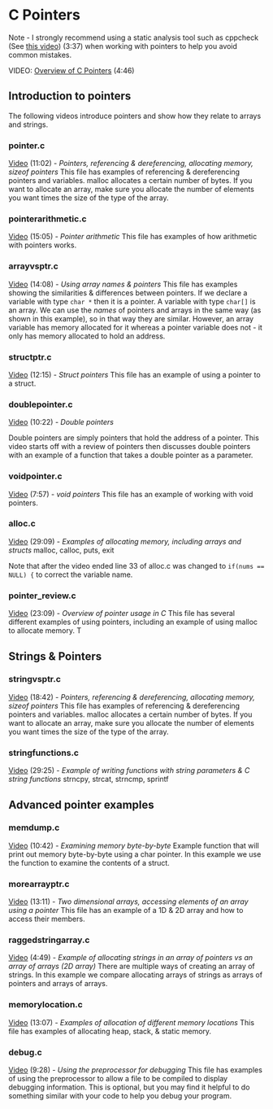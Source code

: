 # C Pointers

Note - I strongly recommend using a static analysis tool such as cppcheck (See [this video](https://youtu.be/oJ8SXVoefaA)) (3:37) when working with pointers to help you avoid common mistakes.  

VIDEO: [Overview of C Pointers](https://youtu.be/w-EykTbqyls) (4:46)

## Introduction to pointers

The following videos introduce pointers and show how they relate to arrays and strings.  

### pointer.c

[Video](https://youtu.be/woUn-BuAvEg) (11:02) - *Pointers, referencing & dereferencing, allocating memory, sizeof pointers*
This file has examples of referencing & dereferencing pointers and variables.  malloc allocates a certain number of bytes.  If you want to allocate an array, make sure you allocate the number of elements you want times the size of the type of the array.

### pointerarithmetic.c

[Video](https://youtu.be/DpMnOg1Roj4) (15:05) - *Pointer arithmetic*
This file has examples of how arithmetic with pointers works.

### arrayvsptr.c

[Video](https://youtu.be/qa3xXcoI7z0) (14:08) - *Using array names & pointers*
This file has examples showing the similarities & differences between pointers.  If we declare a variable with type `char *` then it is a pointer.  A variable with type `char[]` is an array.  We can use the *names* of pointers and arrays in the same way (as shown in this example), so in that way they are similar.  However, an array variable has memory allocated for it whereas a pointer variable does not - it only has memory allocated to hold an address.

### structptr.c

[Video](https://youtu.be/60qUR7uJa_I) (12:15) - *Struct pointers*
This file has an example of using a pointer to a struct.

### doublepointer.c

[Video](https://youtu.be/BWfB1Whc_p8) (10:22) - *Double pointers*

Double pointers are simply pointers that hold the address of a pointer.  This video starts off with a review of pointers then discusses double pointers with an example of a function that takes a double pointer as a parameter.  

### voidpointer.c

[Video](https://youtu.be/QEQot5CqdYs) (7:57) - *void pointers*
This file has an example of working with void pointers.

### alloc.c

[Video](https://youtu.be/4pjzT5sfCHU) (29:09) - *Examples of allocating memory, including arrays and structs*
malloc, calloc, puts, exit

Note that after the video ended line 33 of alloc.c was changed to ```if(nums == NULL) {``` to correct the variable name.

### pointer_review.c

[Video](https://youtu.be/xQAoSUNrGq4) (23:09) - *Overview of pointer usage in C*
This file has several different examples of using pointers, including an example of using malloc to allocate memory.  T

## Strings & Pointers

### stringvsptr.c

[Video](https://youtu.be/oysI9kgp0Cg) (18:42) - *Pointers, referencing & dereferencing, allocating memory, sizeof pointers*
This file has examples of referencing & dereferencing pointers and variables.  malloc allocates a certain number of bytes.  If you want to allocate an array, make sure you allocate the number of elements you want times the size of the type of the array.

### stringfunctions.c

[Video](https://youtu.be/5gqW7nP47fMco) (29:25) - *Example of writing functions with string parameters & C string functions*
strncpy, strcat, strncmp, sprintf

## Advanced pointer examples

### memdump.c

[Video](https://youtu.be/xdrX_RDj5_0) (10:42) - *Examining memory byte-by-byte*
Example function that will print out memory byte-by-byte using a char pointer.  In this example we use the function to examine the contents of a struct.

### morearrayptr.c

[Video](https://youtu.be/UsR9A3o7DFM) (13:11) - *Two dimensional arrays, accessing elements of an array using a pointer*
This file has an example of a 1D & 2D array and how to access their members.

### raggedstringarray.c

[Video](https://youtu.be/LDM-3__LixI) (4:49) - *Example of allocating strings in an array of pointers vs an array of arrays (2D array)*
There are multiple ways of creating an array of strings.  In this example we compare allocating arrays of strings as arrays of pointers and arrays of arrays.

### memorylocation.c

[Video](https://youtu.be/d9y3u1j5b1A) (13:07) - *Examples of allocation of different memory locations*
This file has examples of allocating heap, stack, & static memory.

### debug.c

[Video](https://youtu.be/lsEcaRfpRuE) (9:28) - *Using the preprocessor for debugging*
This file has examples of using the preprocessor to allow a file to be compiled to display debugging information.  This is optional, but you may find it helpful to do something similar with your code to help you debug your program.
